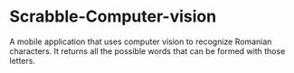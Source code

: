 # Scrabble-Computer-vision
A mobile application that uses computer vision to recognize Romanian characters. It returns all the possible words that can be formed with those letters.

